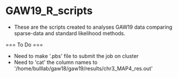 GAW19_R_scripts
===============
* These are the scripts created to analyses GAW19 data comparing sparse-data and standard likelihood methods.

=== To Do ===
* Need to make '.pbs' file to submit the job on cluster
* Need to 'cat' the column names to 
  '/home/bulllab/gaw18/gaw19/results/chr3_MAP4_res.out'

